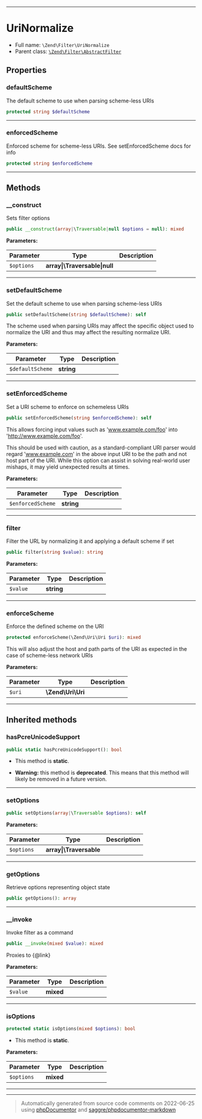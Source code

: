 ***

# UriNormalize





* Full name: `\Zend\Filter\UriNormalize`
* Parent class: [`\Zend\Filter\AbstractFilter`](./AbstractFilter.md)



## Properties


### defaultScheme

The default scheme to use when parsing scheme-less URIs

```php
protected string $defaultScheme
```






***

### enforcedScheme

Enforced scheme for scheme-less URIs. See setEnforcedScheme docs for info

```php
protected string $enforcedScheme
```






***

## Methods


### __construct

Sets filter options

```php
public __construct(array|\Traversable|null $options = null): mixed
```








**Parameters:**

| Parameter | Type | Description |
|-----------|------|-------------|
| `$options` | **array&#124;\Traversable&#124;null** |  |




***

### setDefaultScheme

Set the default scheme to use when parsing scheme-less URIs

```php
public setDefaultScheme(string $defaultScheme): self
```

The scheme used when parsing URIs may affect the specific object used to
normalize the URI and thus may affect the resulting normalize URI.






**Parameters:**

| Parameter | Type | Description |
|-----------|------|-------------|
| `$defaultScheme` | **string** |  |




***

### setEnforcedScheme

Set a URI scheme to enforce on schemeless URIs

```php
public setEnforcedScheme(string $enforcedScheme): self
```

This allows forcing input values such as 'www.example.com/foo' into
'http://www.example.com/foo'.

This should be used with caution, as a standard-compliant URI parser
would regard 'www.example.com' in the above input URI to be the path and
not host part of the URI. While this option can assist in solving
real-world user mishaps, it may yield unexpected results at times.






**Parameters:**

| Parameter | Type | Description |
|-----------|------|-------------|
| `$enforcedScheme` | **string** |  |




***

### filter

Filter the URL by normalizing it and applying a default scheme if set

```php
public filter(string $value): string
```








**Parameters:**

| Parameter | Type | Description |
|-----------|------|-------------|
| `$value` | **string** |  |




***

### enforceScheme

Enforce the defined scheme on the URI

```php
protected enforceScheme(\Zend\Uri\Uri $uri): mixed
```

This will also adjust the host and path parts of the URI as expected in
the case of scheme-less network URIs






**Parameters:**

| Parameter | Type | Description |
|-----------|------|-------------|
| `$uri` | **\Zend\Uri\Uri** |  |




***


## Inherited methods


### hasPcreUnicodeSupport



```php
public static hasPcreUnicodeSupport(): bool
```



* This method is **static**.


* **Warning:** this method is **deprecated**. This means that this method will likely be removed in a future version.






***

### setOptions



```php
public setOptions(array|\Traversable $options): self
```








**Parameters:**

| Parameter | Type | Description |
|-----------|------|-------------|
| `$options` | **array&#124;\Traversable** |  |




***

### getOptions

Retrieve options representing object state

```php
public getOptions(): array
```











***

### __invoke

Invoke filter as a command

```php
public __invoke(mixed $value): mixed
```

Proxies to {@link}






**Parameters:**

| Parameter | Type | Description |
|-----------|------|-------------|
| `$value` | **mixed** |  |




***

### isOptions



```php
protected static isOptions(mixed $options): bool
```



* This method is **static**.




**Parameters:**

| Parameter | Type | Description |
|-----------|------|-------------|
| `$options` | **mixed** |  |




***


***
> Automatically generated from source code comments on 2022-06-25 using [phpDocumentor](http://www.phpdoc.org/) and [saggre/phpdocumentor-markdown](https://github.com/Saggre/phpDocumentor-markdown)
